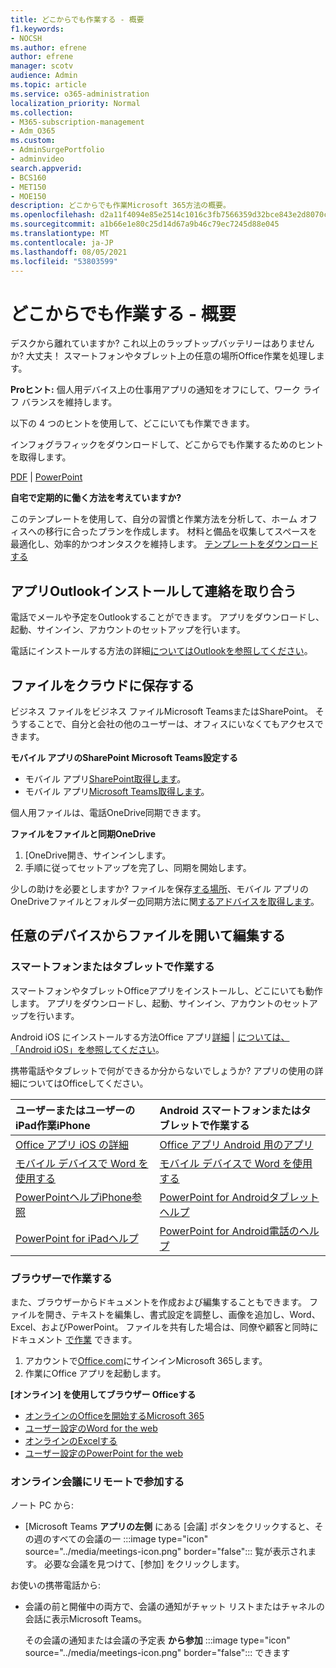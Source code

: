 ```yaml
---
title: どこからでも作業する - 概要
f1.keywords:
- NOCSH
ms.author: efrene
author: efrene
manager: scotv
audience: Admin
ms.topic: article
ms.service: o365-administration
localization_priority: Normal
ms.collection:
- M365-subscription-management
- Adm_O365
ms.custom:
- AdminSurgePortfolio
- adminvideo
search.appverid:
- BCS160
- MET150
- MOE150
description: どこからでも作業Microsoft 365方法の概要。
ms.openlocfilehash: d2a11f4094e85e2514c1016c3fb7566359d32bce843e2d8070c39f41591cb437
ms.sourcegitcommit: a1b66e1e80c25d14d67a9b46c79ec7245d88e045
ms.translationtype: MT
ms.contentlocale: ja-JP
ms.lasthandoff: 08/05/2021
ms.locfileid: "53803599"
---
```

# <a name="work-from-anywhere---overview"></a>どこからでも作業する - 概要

デスクから離れていますか? これ以上のラップトップバッテリーはありませんか? 大丈夫！ スマートフォンやタブレット上の任意の場所Office作業を処理します。

**Proヒント:** 個人用デバイス上の仕事用アプリの通知をオフにして、ワーク ライフ バランスを維持します。

以下の 4 つのヒントを使用して、どこにいても作業できます。

インフォグラフィックをダウンロードして、どこからでも作業するためのヒントを取得します。 

[PDF](https://go.microsoft.com/fwlink/?linkid=2079451)  | [PowerPoint](https://go.microsoft.com/fwlink/?linkid=2079455)

**自宅で定期的に働く方法を考えていますか?**

このテンプレートを使用して、自分の習慣と作業方法を分析して、ホーム オフィスへの移行に合ったプランを作成します。 材料と備品を収集してスペースを最適化し、効率的かつオンタスクを維持します。 [テンプレートをダウンロードする](https://templates.office.com/EN-US/work-from-home-checklist-TM77989015)

## <a name="install-outlook-and-keep-in-touch"></a>アプリOutlookインストールして連絡を取り合う

電話でメールや予定をOutlookすることができます。 アプリをダウンロードし、起動、サインイン、アカウントのセットアップを行います。

電話にインストールする方法の詳細[についてはOutlookを参照してください](install-apps-android.md)。

## <a name="save-your-files-to-the-cloud"></a>ファイルをクラウドに保存する

ビジネス ファイルをビジネス ファイルMicrosoft TeamsまたはSharePoint。 そうすることで、自分と会社の他のユーザーは、オフィスにいなくてもアクセスできます。

**モバイル アプリのSharePoint Microsoft Teams設定する**

- モバイル アプリ[SharePoint取得します](https://support.microsoft.com/office/539608ac-4725-455e-aea0-9ca1f769849f)。
- モバイル アプリ[Microsoft Teams取得します](https://support.microsoft.com/office/set-up-your-teams-mobile-apps-1ba8dce3-1122-47f4-8db6-00a4f93117e8)。

個人用ファイルは、電話OneDrive同期できます。

**ファイルをファイルと同期OneDrive**

1. [OneDrive開き、サインインします。
1. 手順に従ってセットアップを完了し、同期を開始します。

少しの助けを必要としますか? ファイルを保存[する場所](store-files.md)、モバイル アプリのOneDriveファイルとフォルダー[の](https://support.microsoft.com/office/448d4051-3a43-4d2e-b1d8-de0aa03c069e)同期方法に関[するアドバイスを取得します](https://support.microsoft.com/office/d9262485-9bf8-4ceb-bac2-e83f68cb6a97)。

## <a name="open-and-edit-your-files-from-any-device"></a>任意のデバイスからファイルを開いて編集する

### <a name="work-on-your-phone-or-tablet"></a>スマートフォンまたはタブレットで作業する

スマートフォンやタブレットOfficeアプリをインストールし、どこにいても動作します。 アプリをダウンロードし、起動、サインイン、アカウントのセットアップを行います。

Android iOS にインストールする方法Office アプリ[詳細](install-apps-android.md)  |  [については、「Android iOS」を参照してください](install-apps-ios.md)。

携帯電話やタブレットで何ができるか分からないでしょうか? アプリの使用の詳細についてはOfficeしてください。

| ユーザーまたはユーザーのiPad作業iPhone| Android スマートフォンまたはタブレットで作業する| 
| :------------------- | :------------------- |
| [Office アプリ iOS の詳細](https://support.microsoft.com/office/microsoft-office-app-for-ios-c8880c05-883a-46b6-ad32-9bffa31228d0)  | [Office アプリ Android 用のアプリ](https://support.microsoft.com/en-us/office/microsoft-office-app-for-android-0383d031-a1c6-46c9-b734-53cd1d22765b)| 
| [モバイル デバイスで Word を使用する](https://support.microsoft.com/office/93446a8c-3809-4227-902c-11f11ebe8c2a)|[モバイル デバイスで Word を使用する](https://support.microsoft.com/office/93446a8c-3809-4227-902c-11f11ebe8c2a)| 
| [PowerPointヘルプiPhone参照](https://support.microsoft.com/office/powerpoint-for-iphone-help-754fcb37-783b-4e8a-afca-edb900221b8b)|[PowerPoint for Androidタブレット ヘルプ](https://support.microsoft.com/office/2ada1d22-3784-4943-bc47-9d1ede42875c)| 
| [PowerPoint for iPadヘルプ](https://support.microsoft.com/office/powerpoint-for-ipad-help-b75ce3bb-03e3-46df-a792-647573fef84a)|[PowerPoint for Android電話のヘルプ](https://support.microsoft.com/office/f6714e00-0ee2-48d1-bd3d-e1997565861f)| 

### <a name="work-in-a-browser"></a>ブラウザーで作業する

また、ブラウザーからドキュメントを作成および編集することもできます。 ファイルを開き、テキストを編集し、書式設定を調整し、画像を追加し、Word、Excel、およびPowerPoint。 ファイルを共有した場合は、同僚や顧客と同時にドキュメント [で作業](overview-file-sharing.md) できます。

1. アカウントで[Office.com](https://office.com)にサインインMicrosoft 365します。
1. 作業にOffice アプリを起動します。

**[オンライン] を使用してブラウザー Officeする**

- [オンラインのOfficeを開始するMicrosoft 365](https://support.microsoft.com/office/5622c7c9-721d-4b3d-8cb9-a7276c2470e5)
- [ユーザー設定のWord for the web](https://support.microsoft.com/office/b406a6f9-341e-45f2-b9ac-ed85b6f7b8f6)
- [オンラインのExcelする](https://support.microsoft.com/office/63b50461-38c4-4c93-a17e-36998be0e3d0)
- [ユーザー設定のPowerPoint for the web](https://support.microsoft.com/office/21360025-7eef-4173-9d7c-08281d55f64a)

### <a name="join-online-meetings-remotely"></a>オンライン会議にリモートで参加する

ノート PC から:

- [Microsoft Teams **アプリの左側** にある [会議] ボタンをクリックすると、その週のすべての会議の一 :::image type="icon" source="../media/meetings-icon.png" border="false"::: 覧が表示されます。 必要な会議を見つけて、[参加] をクリックします。

お使いの携帯電話から:

- 会議の前と開催中の両方で、会議の通知がチャット リストまたはチャネルの会話に表示Microsoft Teams。

    その会議の通知または会議の予定表 **から参加** :::image type="icon" source="../media/meetings-icon.png" border="false"::: できます
